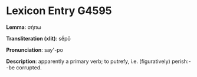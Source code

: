# Lexicon Entry G4595

**Lemma**: σήπω

**Transliteration (xlit)**: sḗpō

**Pronunciation**: say'-po

**Description**:
apparently a primary verb; to putrefy, i.e. (figuratively) perish:--be corrupted.
